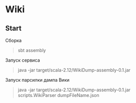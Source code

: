 # Wiki

## Start

Сборка
>sbt assembly
> 
Запуск сервиса
>java -jar target/scala-2.12/WikiDump-assembly-0.1.jar
> 
Запуск парсилки дампа Вики
>java -jar target/scala-2.12/WikiDump-assembly-0.1.jar scripts.WikiParser dumpFileName.json
